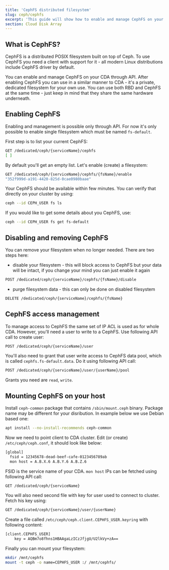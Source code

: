 ```yaml
---
title: 'CephFS distributed filesystem'
slug: ceph/cephfs
excerpt: 'This guide will show how to enable and manage CephFS on your CDA'
section: Cloud Disk Array
---
```



## What is CephFS?

CephFS is a distributed POSIX filesystem built on top of Ceph. To use CephFS you need a client with support for it - all modern Linux distributions include CephFS driver by default.

You can enable and manage CephFS on your CDA through API. After enabling CephFS you can use in a similar manner to CDA - it's a private, dedicated filesystem for your own use. You can use both RBD and CephFS at the same time - just keep in mind that they share the same hardware underneath.


## Enabling CephFS

Enabling and management is possible only through API. For now it's only possible to enable single filesystem which must be named ```fs-default```.

First step is to list your current CephFS:
```bash
GET /dedicated/ceph/{serviceName}/cephfs
[ ]
```

By default you'll get an empty list. Let's enable (create) a filesystem:
```bash
GET /dedicated/ceph/{serviceName}/cephfs/{fsName}/enable
"352f999d-a191-4420-825d-0cae0980baae"
```

Your CephFS should be available within few minutes. You can verify that directly on your cluster by using:
```bash
ceph --id CEPH_USER fs ls
```

If you would like to get some details about you CephFS, use:
```bash
ceph --id CEPH_USER fs get fs-default
```


## Disabling and removing CephFS

You can remove your filesystem when no longer needed. There are two steps here:
 * disable your filesystem - this will block access to CephFS but your data will be intact, if you change your mind you can just enable it again
```bash
POST /dedicated/ceph/{serviceName}/cephfs/{fsName}/disable
```
 * purge filesystem data - this can only be done on disabled filesystem
```bash
DELETE /dedicated/ceph/{serviceName}/cephfs/{fsName}
```


## CephFS access management

To manage access to CephFS the same set of IP ACL is used as for whole CDA. However, you'll need a user to write to a CephFS. Use following API call to create user:
```bash
POST /dedicated/ceph/{serviceName}/user
```

You'll also need to grant that user write access to CephFS data pool, which is called ```cephfs.fs-default.data```. Do it using following API call:
```bash
POST /dedicated/ceph/{serviceName}/user/{userName}/pool
```

Grants you need are ```read```, ```write```.


## Mounting CephFS on your host

Install ```ceph-common``` package that contains ```/sbin/mount.ceph``` binary. Package name may be different for your disribution. In example below we use Debian based one:
```bash
apt install --no-install-recommends ceph-common
```

Now we need to point client to CDA cluster. Edit (or create) ```/etc/ceph/ceph.conf```, it should look like below:
```bash
[global]
  fsid = 12345678-dead-beef-cafe-0123456789ab
  mon host = A.B.X.6 A.B.Y.6 A.B.Z.6
```

FSID is the service name of your CDA. ```mon host``` IPs can be fetched using following API call:
```bash
GET /dedicated/ceph/{serviceName}
```

You will also need second file with key for user used to connect to cluster. Fetch his key using:
```bash
GET /dedicated/ceph/{serviceName}/user/{userName}
```

Create a file called ```/etc/ceph/ceph.client.CEPHFS_USER.keyring``` with following content:
```bash
[client.CEPHFS_USER]
	key = AQBm7o8fhns1HBAAgaLzICzJfjgU/U2lkVy+zA==
```

Finally you can mount your filesystem:
```bash
mkdir /mnt/cephfs
mount -t ceph -o name=CEPHFS_USER :/ /mnt/cephfs/
```

